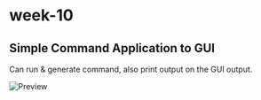 # week-10
## Simple Command Application to GUI

Can run & generate command, also print output on the GUI output.

![Preview](https://i.imgur.com/fUlN0H9.png)

